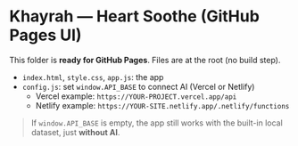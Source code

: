 # Khayrah — Heart Soothe (GitHub Pages UI)
This folder is **ready for GitHub Pages**. Files are at the root (no build step).

- `index.html`, `style.css`, `app.js`: the app
- `config.js`: set `window.API_BASE` to connect AI (Vercel or Netlify)
  - Vercel example: `https://YOUR-PROJECT.vercel.app/api`
  - Netlify example: `https://YOUR-SITE.netlify.app/.netlify/functions`

> If `window.API_BASE` is empty, the app still works with the built-in local dataset, just **without AI**.
